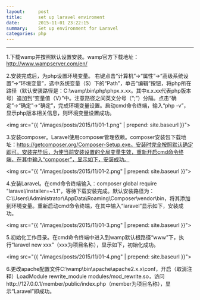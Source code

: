 ```yaml
---
layout:     post
title:      set up laravel enviroment
date:       2015-11-01 23:22:15
summary:    Set up environment for Laravel
categories: php
---
```


---

1.下载wamp并按照默认设置安装。wamp官方下载地址：http://www.wampserver.com/en/

2.安装完成后，为php设置环境变量。
右键点击“计算机”→“属性”→“高级系统设置”→“环境变量”，选中系统变量（S）下的“Path”，单击“编辑”按钮，将php所在路径（默认安装路径是：C:\wamp\bin\php\phpx.x.xx。其中x.x.xx代表php版本号）追加到“变量值（V）”中。注意路径之间英文分号（“;”）分隔。点击“确定”→“确定”→“确定”，完成环境变量设置。启动cmd命令终端，输入“php -v”，显示php版本相关信息，则环境变量设置成功。

<img src="{{ "/images/posts/2015/11/01-1.png" | prepend: site.baseurl }}">

3.安装composer。Laravel使用composer管理依赖。composer安装包下载地址：https://getcomposer.org/Composer-Setup.exe。安装时完全按照默认确定即可。安装完毕后，为使当前安装设置的全局变量生效，重新开启cmd命令终端，在其中输入“composer”，显示如下，安装成功。

<img src="{{ "/images/posts/2015/11/01-2.png" | prepend: site.baseurl }}">

4.安装Laravel。在cmd命令终端输入：composer global require "laravel/installer=~1.1"，等待下载安装完成。默认安装路径为：C:\Users\Administrator\AppData\Roaming\Composer\vendor\bin，将其添加到环境变量。重新启动cmd命令终端，在其中输入“laravel”显示如下，安装成功。

<img src="{{ "/images/posts/2015/11/01-3.png" | prepend: site.baseurl }}">

5.初始化工作目录。在cmd命令终端中进入到wamp默认根路径“www”下，执行“laravel new xxx”（xxx为项目名称），显示如下，初始化成功。

<img src="{{ "/images/posts/2015/11/01-4.png" | prepend: site.baseurl }}">

6.更改apache配置文件C:\wamp\bin\apache\apache2.x.x\conf，开启（取消注释）LoadModule rewrite_module modules/mod_rewrite.so，访问http://127.0.0.1/member/public/index.php（member为项目名称），显示“Laravel”即成功。
